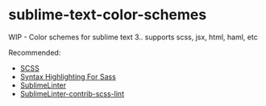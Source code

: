 # sublime-text-color-schemes
WIP - Color schemes for sublime text 3.. supports scss, jsx, html, haml, etc

Recommended:
- [SCSS](https://packagecontrol.io/packages/SCSS)
- [Syntax Highlighting For Sass](https://packagecontrol.io/packages/Syntax%20Highlighting%20for%20Sass)
- [SublimeLinter](https://packagecontrol.io/packages/SublimeLinter)
- [Sublime​Linter-contrib-scss-lint](https://packagecontrol.io/packages/SublimeLinter-contrib-scss-lint)
